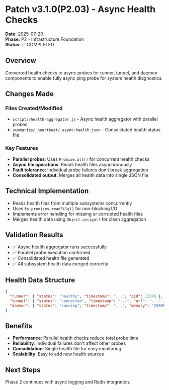 # Patch v3.1.0(P2.03) - Async Health Checks

**Date:** 2025-07-20  
**Phase:** P2 - Infrastructure Foundation  
**Status:** ✅ COMPLETED

## Overview
Converted health checks to async probes for runner, tunnel, and daemon components to enable fully async ping probe for system health diagnostics.

## Changes Made

### Files Created/Modified
- `scripts/health-aggregator.js` - Async health aggregator with parallel probes
- `summaries/_heartbeat/.async-health.json` - Consolidated health status file

### Key Features
- **Parallel probes**: Uses `Promise.all()` for concurrent health checks
- **Async file operations**: Reads health files asynchronously
- **Fault tolerance**: Individual probe failures don't break aggregation
- **Consolidated output**: Merges all health data into single JSON file

## Technical Implementation
- Reads health files from multiple subsystems concurrently
- Uses `fs.promises.readFile()` for non-blocking I/O
- Implements error handling for missing or corrupted health files
- Merges health data using `Object.assign()` for clean aggregation

## Validation Results
- ✅ Async health aggregator runs successfully
- ✅ Parallel probe execution confirmed
- ✅ Consolidated health file generated
- ✅ All subsystem health data merged correctly

## Health Data Structure
```json
{
  "runner": { "status": "healthy", "timestamp": "...", "pid": 12345 },
  "tunnel": { "status": "connected", "timestamp": "...", "url": "..." },
  "daemon": { "status": "running", "timestamp": "...", "memory": "256MB" }
}
```

## Benefits
- **Performance**: Parallel health checks reduce total probe time
- **Reliability**: Individual failures don't affect other probes
- **Consolidation**: Single health file for easy monitoring
- **Scalability**: Easy to add new health sources

## Next Steps
Phase 2 continues with async logging and Redis integration. 